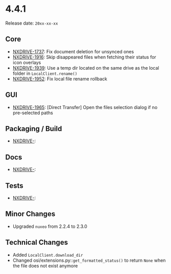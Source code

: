 # 4.4.1

Release date: `20xx-xx-xx`

## Core

- [NXDRIVE-1737](https://jira.nuxeo.com/browse/NXDRIVE-1737): Fix document deletion for unsynced ones
- [NXDRIVE-1916](https://jira.nuxeo.com/browse/NXDRIVE-1916): Skip disappeared files when fetching their status for icon overlays
- [NXDRIVE-1939](https://jira.nuxeo.com/browse/NXDRIVE-1939): Use a temp dir located on the same drive as the local folder in `LocalClient.rename()`
- [NXDRIVE-1952](https://jira.nuxeo.com/browse/NXDRIVE-1952): Fix local file rename rollback

## GUI

- [NXDRIVE-1965](https://jira.nuxeo.com/browse/NXDRIVE-1965): [Direct Transfer] Open the files selection dialog if no pre-selected paths

## Packaging / Build

- [NXDRIVE-](https://jira.nuxeo.com/browse/NXDRIVE-):

## Docs

- [NXDRIVE-](https://jira.nuxeo.com/browse/NXDRIVE-):

## Tests

- [NXDRIVE-](https://jira.nuxeo.com/browse/NXDRIVE-):

## Minor Changes

- Upgraded `nuxeo` from 2.2.4 to 2.3.0

## Technical Changes

- Added `LocalClient.download_dir`
- Changed osi/extensions.py::`get_formatted_status()` to return `None` when the file does not exist anymore
